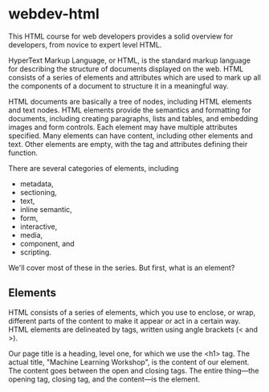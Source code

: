 # webdev-html
This HTML course for web developers provides a solid overview for developers, from novice to expert level HTML.

HyperText Markup Language, or HTML, is the standard markup language for describing the structure of documents displayed on the web. HTML consists of a series of elements and attributes which are used to mark up all the components of a document to structure it in a meaningful way.

HTML documents are basically a tree of nodes, including HTML elements and text nodes. HTML elements provide the semantics and formatting for documents, including creating paragraphs, lists and tables, and embedding images and form controls. Each element may have multiple attributes specified. Many elements can have content, including other elements and text. Other elements are empty, with the tag and attributes defining their function.

There are several categories of elements, including 
  - metadata, 
  - sectioning, 
  - text, 
  - inline semantic, 
  - form, 
  - interactive, 
  - media, 
  - component, and 
  - scripting. 

We'll cover most of these in the series. But first, what is an element?

## Elements
HTML consists of a series of elements, which you use to enclose, or wrap, different parts of the content to make it appear or act in a certain way. HTML elements are delineated by tags, written using angle brackets (&lt; and &gt;).

Our page title is a heading, level one, for which we use the &lt;h1&gt; tag. The actual title, "Machine Learning Workshop", is the content of our element. The content goes between the open and closing tags. The entire thing—the opening tag, closing tag, and the content—is the element.
